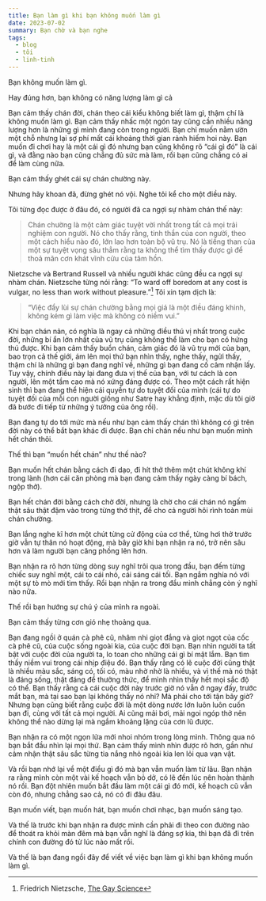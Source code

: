 ```yaml
---
title: Bạn làm gì khi bạn không muốn làm gì
date: 2023-07-02
summary: Bạn chờ và bạn nghe
tags:
  - blog
  - tôi
  - linh-tinh
---
```

Bạn không muốn làm gì.

Hay đúng hơn, bạn không có năng lượng làm gì cả

Bạn cảm thấy chán đời, chán theo cái kiểu không biết làm gì, thậm chí là không muốn làm gì. Bạn cảm thấy nhấc một ngón tay cũng cần nhiều năng lượng hơn là những gì mình đang còn trong người. Bạn chỉ muốn nằm ườn một chỗ nhưng lại sợ phí mất cái khoảng thời gian rảnh hiếm hoi này. Bạn muốn đi chơi hay là một cái gì đó nhưng bạn cũng không rõ “cái gì đó” là cái gì, và đằng nào bạn cũng chẳng đủ sức mà làm, rồi bạn cũng chẳng có ai để làm cùng nữa.

Bạn cảm thấy ghét cái sự chán chường này.

Nhưng hãy khoan đã, đừng ghét nó vội. Nghe tôi kể cho một điều này.

Tôi từng đọc được ở đâu đó, có người đã ca ngợi sự nhàm chán thế này:
> Chán chường là một cảm giác tuyệt vời nhất trong tất cả mọi trải nghiệm con người. Nó cho thấy rằng, tinh thần của con người, theo một cách hiểu nào đó, lớn lao hơn toàn bộ vũ trụ. Nó là tiếng than của một sự tuyệt vọng sâu thẳm rằng ta không thể tìm thấy được gì để thoả mãn cơn khát vĩnh cửu của tâm hồn.

Nietzsche và Bertrand Russell và nhiều người khác cũng đều ca ngợi sự nhàm chán. Nietzsche từng nói rằng: “To ward off boredom at any cost is vulgar, no less than work without pleasure.”[^1] Tôi xin tạm dịch là:
> “Việc đẩy lùi sự chán chường bằng mọi giá là một điều đáng khinh, không kém gì làm việc mà không có niềm vui.”

Khi bạn chán nản, có nghĩa là ngay cả những điều thú vị nhất trong cuộc đời, những bí ẩn lớn nhất của vũ trụ cũng không thể làm cho bạn có hứng thú được. Khi bạn cảm thấy buồn chán, cảm giác đó là vũ trụ mới của bạn, bao trọn cả thế giới, ám lên mọi thứ bạn nhìn thấy, nghe thấy, ngửi thấy, thậm chí là những gì bạn đang nghĩ về, những gì bạn đang cố cảm nhận lấy. Tuy vậy, chính điều này lại đang đưa vị thế của bạn, với tư cách là con người, lên một tầm cao mà nó xứng đáng được có. Theo một cách rất hiện sinh thì bạn đang thể hiện cái quyền tự do tuyệt đối của mình (cái tự do tuyệt đối của mỗi con người giống như Satre hay khẳng định, mặc dù tôi giờ đã bước đi tiếp từ những ý tưởng của ông rồi).

Bạn đang tự do tới mức mà nếu như bạn cảm thấy chán thì không có gì trên đời này có thể bắt bạn khác đi được. Bạn chỉ chán nếu như bạn muốn mình hết chán thôi.

Thế thì bạn “muốn hết chán” như thế nào?

Bạn muốn hết chán bằng cách đi dạo, đi hít thở thêm một chút không khí trong lành (hơn cái căn phòng mà bạn đang cảm thấy ngày càng bí bách, ngộp thở).

Bạn hết chán đời bằng cách chờ đời, nhưng là chờ cho cái chán nó ngấm thật sâu thật đậm vào trong từng thớ thịt, để cho cả người hôi rình toàn mùi chán chường.

Bạn lắng nghe kĩ hơn một chút từng cử động của cơ thể, từng hơi thở trước giờ vẫn tự thân nó hoạt động, mà bây giờ khi bạn nhận ra nó, trở nên sâu hơn và làm người bạn căng phồng lên hơn.

Bạn nhận ra rõ hơn từng dòng suy nghĩ trôi qua trong đầu, bạn đếm từng chiếc suy nghĩ một, cái to cái nhỏ, cái sáng cái tối. Bạn ngắm nghía nó với một sự tò mò mới tìm thấy. Rồi bạn nhận ra trong đầu mình chẳng còn ý nghĩ nào nữa.

Thế rồi bạn hướng sự chú ý của mình ra ngoài.

Bạn cảm thấy từng cơn gió nhẹ thoảng qua.

Bạn đang ngồi ở quán cà phê cũ, nhâm nhi giọt đắng và giọt ngọt của cốc cà phê cũ, của cuộc sống ngoài kia, của cuộc đời bạn. Bạn nhìn người ta tất bật với cuộc đời của người ta, lo toan cho những cái gì bí mật lắm. Bạn tìm thấy niềm vui trong cái nhịp điệu đó. Bạn thấy rằng có lẽ cuộc đời cũng thật là nhiều màu sắc, sáng có, tối có, màu nhờ nhờ là nhiều, và vì thế mà nó thật là đáng sống, thật đáng để thưởng thức, để mình nhìn thấy hết mọi sắc độ có thể. Bạn thấy rằng cả cái cuộc đời này trước giờ nó vẫn ở ngay đấy, trước mắt bạn, mà tại sao bạn lại không thấy nó nhỉ? Mà phải cho tới tận bây giờ? Nhưng bạn cũng biết rằng cuộc đời là một dòng nước lớn luôn luôn cuốn bạn đi, cùng với tất cả mọi người. Ai cũng mải bơi, mải ngoi ngóp thở nên không thể nào dừng lại mà ngắm khoảng lặng của cơn lũ được.

Bạn nhận ra có một ngọn lửa mới nhoi nhóm trong lòng mình. Thông qua nó bạn bắt đầu nhìn lại mọi thứ. Bạn cảm thấy mình nhìn được rõ hơn, gần như cảm nhận thật sâu sắc từng tia nắng nhỏ ngoài kia len lỏi qua vạn vật.

Và rồi bạn nhớ lại về một điều gì đó mà bạn vẫn muốn làm từ lâu. Bạn nhận ra rằng mình còn một vài kế hoạch vẫn bỏ dở, có lẽ đến lúc nên hoàn thành nó rồi. Bạn đột nhiên muốn bắt đầu làm một cái gì đó mới, kế hoạch cũ vẫn còn đó, nhưng chẳng sao cả, nó có đi đâu đâu.

Bạn muốn viết, bạn muốn hát, bạn muốn chơi nhạc, bạn muốn sáng tạo.

Và thế là trước khi bạn nhận ra được mình cần phải đi theo con đường nào để thoát ra khỏi màn đêm mà bạn vẫn nghĩ là đáng sợ kia, thì bạn đã đi trên chính con đường đó từ lúc nào mất rồi.

Và thế là bạn đang ngồi đây để viết về việc bạn làm gì khi bạn không muốn làm gì.

[^1]: Friedrich Nietzsche, [The Gay Science](https://www.goodreads.com/work/quotes/2382792-die-fr-hliche-wissenschaft)
